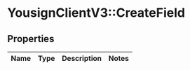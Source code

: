 # YousignClientV3::CreateField

## Properties
Name | Type | Description | Notes
------------ | ------------- | ------------- | -------------

